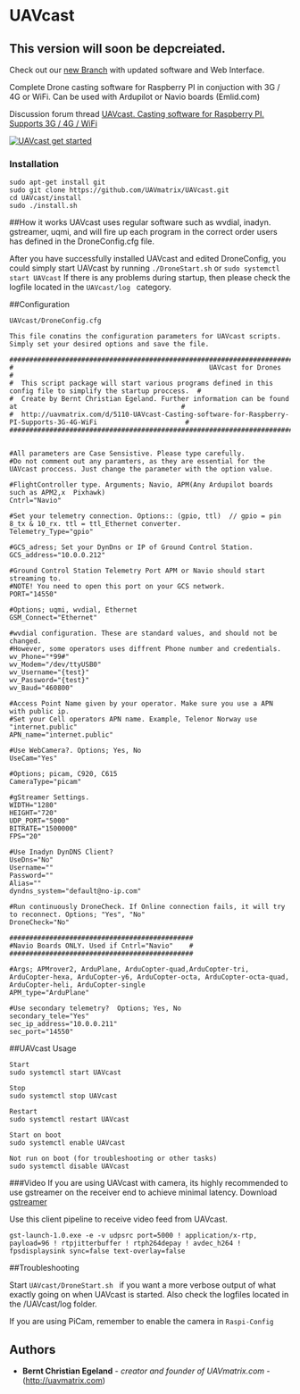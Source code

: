 # UAVcast


## This version will soon be depcreiated.
Check out our [new Branch](https://github.com/UAVmatrix/UAVcast/tree/Web_UI) with updated software and Web Interface. 


Complete Drone casting software for Raspberry PI in conjuction with 3G / 4G or WiFi. Can be used with Ardupilot or Navio boards (Emlid.com)

Discussion forum thread
[UAVcast. Casting software for Raspberry PI. Supports 3G / 4G / WiFi](http://uavmatrix.com/viewpost/5/110/741/0/Raspberry-Pi/UAVcast.-Casting-software-for-Raspberry-PI.-Supports-3G-/-4G-/-WiFi.)


[![UAVcast get started](https://img.youtube.com/vi/bz7Jlo1rRl0/0.jpg)](https://www.youtube.com/watch?v=bz7Jlo1rRl0)


### Installation

```
sudo apt-get install git
sudo git clone https://github.com/UAVmatrix/UAVcast.git
cd UAVcast/install
sudo ./install.sh
```

##How it works
UAVcast uses regular software such as wvdial, inadyn. gstreamer, uqmi, and will fire up each program in the correct order users has defined in the DroneConfig.cfg file. 
 
After you have successfully installed UAVcast and edited DroneConfig, you could simply start UAVcast by running ``` ./DroneStart.sh ``` or ``` sudo systemctl start UAVcast ```
If there is any problems during startup, then please check the logfile located in the ```UAVcast/log ``` category.
 
 
##Configuration
 
``` 
UAVcast/DroneConfig.cfg

This file conatins the configuration parameters for UAVcast scripts. Simply set your desired options and save the file.
 
###################################################################################################################
#                                                 UAVcast for Drones                                              #
#  This script package will start various programs defined in this config file to simplify the startup proccess.  #
#  Create by Bernt Christian Egeland. Further information can be found at                                         #             
#  http://uavmatrix.com/d/5110-UAVcast-Casting-software-for-Raspberry-PI-Supports-3G-4G-WiFi                      #
###################################################################################################################
 
 
#All parameters are Case Sensistive. Please type carefully.
#Do not comment out any paramters, as they are essential for the UAVcast proccess. Just change the parameter with the option value.
 
#FlightController type. Arguments; Navio, APM(Any Ardupilot boards such as APM2,x  Pixhawk)
Cntrl="Navio"
 
#Set your telemetry connection. Options:: (gpio, ttl)  // gpio = pin 8_tx & 10_rx. ttl = ttl_Ethernet converter.
Telemetry_Type="gpio"

#GCS_adress; Set your DynDns or IP of Ground Control Station.
GCS_address="10.0.0.212"
 
#Ground Control Station Telemetry Port APM or Navio should start streaming to.
#NOTE! You need to open this port on your GCS network.
PORT="14550"
 
#Options; uqmi, wvdial, Ethernet
GSM_Connect="Ethernet"
 
#wvdial configuration. These are standard values, and should not be changed.
#However, some operators uses diffrent Phone number and credentials. 
wv_Phone="*99#"
wv_Modem="/dev/ttyUSB0"
wv_Username="{test}"
wv_Password="{test}"
wv_Baud="460800"
 
#Access Point Name given by your operator. Make sure you use a APN with public ip.
#Set your Cell operators APN name. Example, Telenor Norway use "internet.public"
APN_name="internet.public"
 
#Use WebCamera?. Options; Yes, No
UseCam="Yes"
 
#Options; picam, C920, C615
CameraType="picam"
 
#gStreamer Settings.
WIDTH="1280"
HEIGHT="720"
UDP_PORT="5000"
BITRATE="1500000"
FPS="20"
 
#Use Inadyn DynDNS Client?
UseDns="No"
Username=""
Password=""
Alias=""
dyndns_system="default@no-ip.com"
 
#Run continuously DroneCheck. If Online connection fails, it will try to reconnect. Options; "Yes", "No"
DroneCheck="No"
 
##############################################
#Navio Boards ONLY. Used if Cntrl="Navio"    #
##############################################
 
#Args; APMrover2, ArduPlane, ArduCopter-quad,ArduCopter-tri, ArduCopter-hexa, ArduCopter-y6, ArduCopter-octa, ArduCopter-octa-quad, ArduCopter-heli, ArduCopter-single
APM_type="ArduPlane"
 
#Use secondary telemetry?  Options; Yes, No 
secondary_tele="Yes"
sec_ip_address="10.0.0.211"
sec_port="14550"
```

##UAVcast Usage

```
Start
sudo systemctl start UAVcast

Stop
sudo systemctl stop UAVcast

Restart
sudo systemctl restart UAVcast

Start on boot 
sudo systemctl enable UAVcast

Not run on boot (for troubleshooting or other tasks)
sudo systemctl disable UAVcast

```
 
###Video
If you are using UAVcast with camera, its highly recommended to use gstreamer on the receiver end to achieve minimal latency.
Download [gstreamer](https://gstreamer.freedesktop.org/download/)

Use this client pipeline to receive video feed from UAVcast.
``` 
gst-launch-1.0.exe -e -v udpsrc port=5000 ! application/x-rtp, payload=96 ! rtpjitterbuffer ! rtph264depay ! avdec_h264 ! fpsdisplaysink sync=false text-overlay=false 
```

##Troubleshooting

Start ```UAVcast/DroneStart.sh ``` if you want a more verbose output of what exactly going on when UAVcast is started.
Also check the logfiles located in the /UAVcast/log folder.


If you are using PiCam, remember to enable the camera in ```Raspi-Config```


## Authors

* **Bernt Christian Egeland** - *creator and founder of UAVmatrix.com* - (http://uavmatrix.com)
